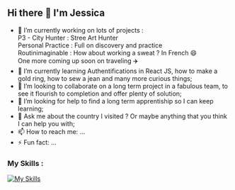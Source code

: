## Hi there 👋 I'm Jessica


- 🔭 I’m currently working on lots of projects : <br/>
    P3 - City Hunter : Stree Art Hunter<br/>
    Personal Practice : Full on discovery and practice <br/>
    Routinimaginable : How about working a sweat ? In French 😄 <br/>
    One more coming up soon on traveling ✈️ <br/>
- 🌱 I’m currently learning Authentifications in React JS, how to make a gold ring, how to sew a jean and many more curious things;<br/>
- 👯 I’m looking to collaborate on a long term project in a fabulous team, to see it flourish to completion and offer plenty of solution;<br/>
- 🤔 I’m looking for help to find a long term apprentiship so I can keep learning;<br/>
- 💬 Ask me about the country I visited ? Or maybe anything that you think I can help you with;<br/>
- 📫 How to reach me: ...
- ⚡ Fun fact: ...


### My Skills :
[![My Skills](https://skillicons.dev/icons?i=ps,html,css,js,vscode,figma,git,github,nodejs,npm,react,ts,vite,express,postman,mysql,jest)](https://skillicons.dev)
